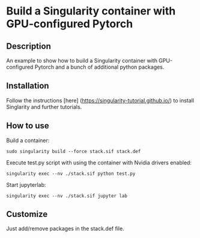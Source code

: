 # Build a Singularity container with GPU-configured Pytorch

## Description
An example to show how to build a Singularity container with GPU-configured Pytorch and a bunch of additional python packages.

## Installation

Follow the instructions [here] (https://singularity-tutorial.github.io/) to install Singlarity and further tutorials.

## How to use

Build a container:

```
sudo singularity build --force stack.sif stack.def
```

Execute test.py script with using the container with Nvidia drivers enabled:

```
singularity exec --nv ./stack.sif python test.py
```

Start jupyterlab:

```
singularity exec --nv ./stack.sif jupyter lab
```

## Customize

Just add/remove packages in the stack.def file.

